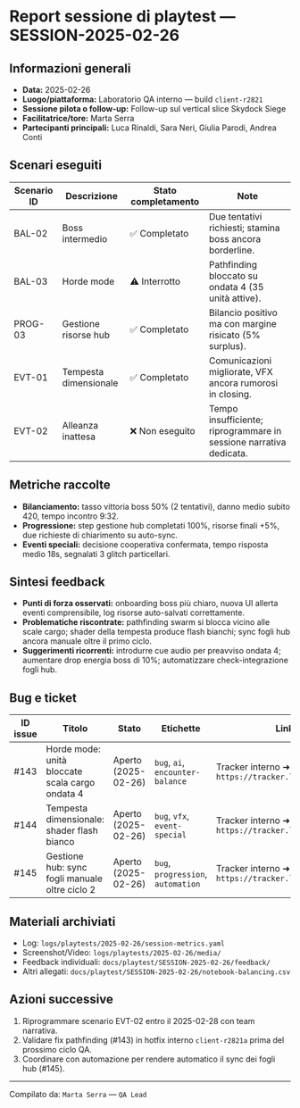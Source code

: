 # Report sessione di playtest — SESSION-2025-02-26

## Informazioni generali
- **Data:** 2025-02-26
- **Luogo/piattaforma:** Laboratorio QA interno — build `client-r2821`
- **Sessione pilota o follow-up:** Follow-up sul vertical slice Skydock Siege
- **Facilitatrice/tore:** Marta Serra
- **Partecipanti principali:** Luca Rinaldi, Sara Neri, Giulia Parodi, Andrea Conti

## Scenari eseguiti
| Scenario ID | Descrizione | Stato completamento | Note |
| --- | --- | --- | --- |
| BAL-02 | Boss intermedio | ✅ Completato | Due tentativi richiesti; stamina boss ancora borderline.
| BAL-03 | Horde mode | ⚠️ Interrotto | Pathfinding bloccato su ondata 4 (35 unità attive).
| PROG-03 | Gestione risorse hub | ✅ Completato | Bilancio positivo ma con margine risicato (5% surplus).
| EVT-01 | Tempesta dimensionale | ✅ Completato | Comunicazioni migliorate, VFX ancora rumorosi in closing.
| EVT-02 | Alleanza inattesa | ❌ Non eseguito | Tempo insufficiente; riprogrammare in sessione narrativa dedicata.

## Metriche raccolte
- **Bilanciamento:** tasso vittoria boss 50% (2 tentativi), danno medio subito 420, tempo incontro 9:32.
- **Progressione:** step gestione hub completati 100%, risorse finali +5%, due richieste di chiarimento su auto-sync.
- **Eventi speciali:** decisione cooperativa confermata, tempo risposta medio 18s, segnalati 3 glitch particellari.

## Sintesi feedback
- **Punti di forza osservati:** onboarding boss più chiaro, nuova UI allerta eventi comprensibile, log risorse auto-salvati correttamente.
- **Problematiche riscontrate:** pathfinding swarm si blocca vicino alle scale cargo; shader della tempesta produce flash bianchi; sync fogli hub ancora manuale oltre il primo ciclo.
- **Suggerimenti ricorrenti:** introdurre cue audio per preavviso ondata 4; aumentare drop energia boss di 10%; automatizzare check-integrazione fogli hub.

## Bug e ticket
| ID issue | Titolo | Stato | Etichette | Link |
| --- | --- | --- | --- | --- |
| #143 | Horde mode: unità bloccate scala cargo ondata 4 | Aperto (2025-02-26) | `bug`, `ai`, `encounter-balance` | Tracker interno ➜ `https://tracker.local/bugs/143` |
| #144 | Tempesta dimensionale: shader flash bianco | Aperto (2025-02-26) | `bug`, `vfx`, `event-special` | Tracker interno ➜ `https://tracker.local/bugs/144` |
| #145 | Gestione hub: sync fogli manuale oltre ciclo 2 | Aperto (2025-02-26) | `bug`, `progression`, `automation` | Tracker interno ➜ `https://tracker.local/bugs/145` |

## Materiali archiviati
- Log: `logs/playtests/2025-02-26/session-metrics.yaml`
- Screenshot/Video: `logs/playtests/2025-02-26/media/`
- Feedback individuali: `docs/playtest/SESSION-2025-02-26/feedback/`
- Altri allegati: `docs/playtest/SESSION-2025-02-26/notebook-balancing.csv`

## Azioni successive
1. Riprogrammare scenario EVT-02 entro il 2025-02-28 con team narrativa.
2. Validare fix pathfinding (#143) in hotfix interno `client-r2821a` prima del prossimo ciclo QA.
3. Coordinare con automazione per rendere automatico il sync dei fogli hub (#145).

---
Compilato da: `Marta Serra` — `QA Lead`
